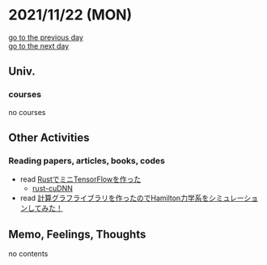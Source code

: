# 2021/11/22 (MON)

<div class="date_jumper">
  <a class="link_wrapper" href="./21st.md"><div class="button">go to the previous day</div></a>
  <a class="link_wrapper" href="./23rd.md"><div class="button">go to the next day</div></a>
</div>

## Univ.
### courses
no courses

## Other Activities
### Reading papers, articles, books, codes
- read [RustでミニTensorFlowを作った](https://qiita.com/raskr/items/a51f1b69f616b55e0056)
  - [rust-cuDNN](https://github.com/autumnai/rust-cudnn)
- read [計算グラフライブラリを作ったのでHamilton力学系をシミュレーションしてみた！](https://qiita.com/termoshtt/items/00c70c908ac8718cd85e)

## Memo, Feelings, Thoughts
no contents
